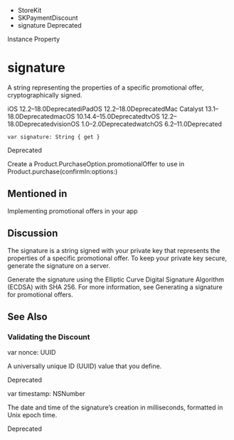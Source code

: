 

- StoreKit
- SKPaymentDiscount
-  signature Deprecated

Instance Property

# signature

A string representing the properties of a specific promotional offer, cryptographically signed.

iOS 12.2–18.0DeprecatediPadOS 12.2–18.0DeprecatedMac Catalyst 13.1–18.0DeprecatedmacOS 10.14.4–15.0DeprecatedtvOS 12.2–18.0DeprecatedvisionOS 1.0–2.0DeprecatedwatchOS 6.2–11.0Deprecated

``` source
var signature: String { get }
```

Deprecated

Create a Product.PurchaseOption.promotionalOffer to use in Product.purchase(confirmIn:options:)

## Mentioned in 

Implementing promotional offers in your app

## Discussion

The signature is a string signed with your private key that represents the properties of a specific promotional offer. To keep your private key secure, generate the signature on a server.

Generate the signature using the Elliptic Curve Digital Signature Algorithm (ECDSA) with SHA 256. For more information, see Generating a signature for promotional offers.

## See Also

### Validating the Discount

var nonce: UUID

A universally unique ID (UUID) value that you define.

Deprecated

var timestamp: NSNumber

The date and time of the signature’s creation in milliseconds, formatted in Unix epoch time.

Deprecated

